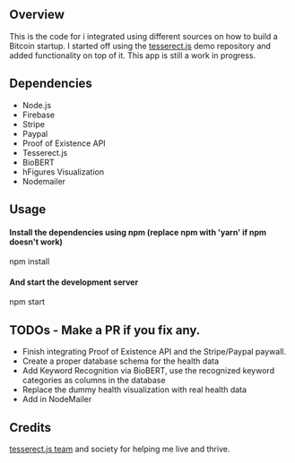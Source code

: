 ## Overview

This is the code for i integrated using different sources on how to build a Bitcoin startup. I started off using the [tesserect.js](https://github.com/naptha/tesseract.js?ref=devawesome.io) demo repository and added functionality on top of it. This app is still a work in progress. 

## Dependencies
- Node.js
- Firebase
- Stripe
- Paypal 
- Proof of Existence API
- Tesserect.js
- BioBERT
- hFigures Visualization
- Nodemailer

## Usage

#### Install the dependencies using npm (replace npm with 'yarn' if npm doesn't work)
npm install

#### And start the development server
npm start

## TODOs - Make a PR if you fix any. 

- Finish integrating Proof of Existence API and the Stripe/Paypal paywall. 
- Create a proper database schema for the health data
- Add Keyword Recognition via BioBERT, use the recognized keyword categories as columns in the database
- Replace the dummy health visualization with real health data
- Add in NodeMailer

## Credits

[tesserect.js team](https://github.com/naptha/tesseract.js?ref=devawesome.i) and society for helping me live and thrive. 

